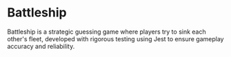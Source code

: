 # Battleship
Battleship is a strategic guessing game where players try to sink each other's fleet, developed with rigorous testing using Jest to ensure gameplay accuracy and reliability.